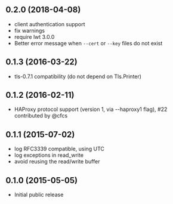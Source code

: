 ## 0.2.0 (2018-04-08)
* client authentication support
* fix warnings
* require lwt 3.0.0
* Better error message when `--cert` or `--key` files do not exist

## 0.1.3 (2016-03-22)
* tls-0.7.1 compatibility (do not depend on Tls.Printer)

## 0.1.2 (2016-02-11)
* HAProxy protocol support (version 1, via --haproxy1 flag), #22 contributed by @cfcs

## 0.1.1 (2015-07-02)
* log RFC3339 compatible, using UTC
* log exceptions in read_write
* avoid reusing the read/write buffer

## 0.1.0 (2015-05-05)
* Initial public release
